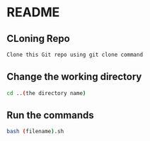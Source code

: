 # README

## CLoning Repo

```bash
Clone this Git repo using git clone command
```
## Change the working directory
```bash
cd ..(the directory name)
```
## Run the commands
```bash
bash (filename).sh 
```

